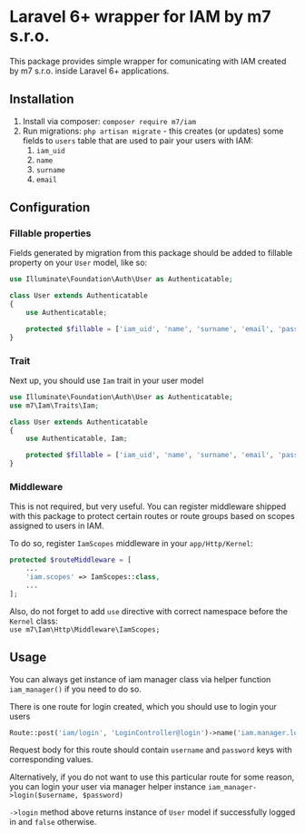 # Laravel 6+ wrapper for IAM by m7 s.r.o.
This package provides simple wrapper for comunicating with IAM created by m7 s.r.o. 
inside Laravel 6+ applications.

## Installation
1. Install via composer: `composer require m7/iam`
1. Run migrations: `php artisan migrate` - this creates (or updates) some fields to `users` table that are
used to pair your users with IAM:
    1. `iam_uid`
    1. `name`
    1. `surname`
    1. `email`

## Configuration
### Fillable properties
Fields generated by migration from this package should be added to fillable property on your `User` model, 
like so:
```php
use Illuminate\Foundation\Auth\User as Authenticatable;

class User extends Authenticatable
{
    use Authenticatable;

    protected $fillable = ['iam_uid', 'name', 'surname', 'email', 'password'];
}
```
### Trait
Next up, you should use `Iam` trait in your user model

```php
use Illuminate\Foundation\Auth\User as Authenticatable;
use m7\Iam\Traits\Iam;

class User extends Authenticatable
{
    use Authenticatable, Iam;

    protected $fillable = ['iam_uid', 'name', 'surname', 'email', 'password'];
}
```
### Middleware
This is not required, but very useful. You can register middleware shipped with this package to protect
certain routes or route groups based on scopes assigned to users in IAM.

To do so, register `IamScopes` middleware in your `app/Http/Kernel`:

```php
protected $routeMiddleware = [
    ...
    'iam.scopes' => IamScopes::class,
    ...
];
```
Also, do not forget to add `use` directive with correct namespace before the `Kernel` class: <br/>
`use m7\Iam\Http\Middleware\IamScopes;`
## Usage
You can always get instance of iam manager class via helper function `iam_manager()` if you need to do so.

There is one route for login created, which you should use to login your users
```php
Route::post('iam/login', 'LoginController@login')->name('iam.manager.login');
```
Request body for this route should contain `username` and `password` keys with corresponding values.

Alternatively, if you do not want to use this particular route for some reason, you can login your user via
manager helper instance `iam_manager->login($username, $password)`

`->login` method above returns instance of `User` model if successfully logged in and `false` otherwise.
